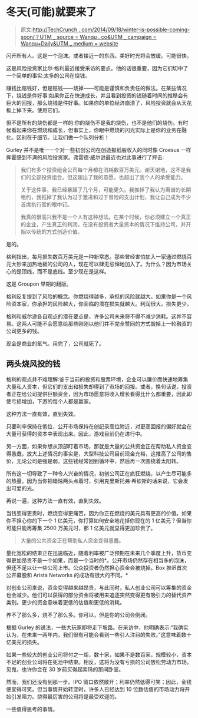 # 冬天(可能)就要来了

> 原文:[http://TechCrunch . com/2014/09/18/winter-is-possible-coming-soon/？UTM _ source = Wanqu . co&UTM _ campaign = Wanqu+Daily&UTM _ medium = website](http://techcrunch.com/2014/09/18/winter-is-probably-coming-soon/?utm_source=wanqu.co&utm_campaign=Wanqu+Daily&utm_medium=website)

闪开所有人。这是一个泡沫。或者接近一的东西。美好时光将会放缓。可能很快。

这是风险投资家比尔·格利最近接受采访的要点。他的话很重要，因为它们切中了一个简单的事实:太多的公司在烧钱。

赚钱比赔钱好，但是赔钱——烧掉——可能是谨慎和负责任的做法。在某些情况下，烧钱是件好事:如果你正在快速成长，并且看到投资的钱随着时间的推移会有巨大的回报，那么烧钱是件好事。如果你的单位经济崩溃了，风险投资就会从天花板上掉下来。使用它们。

但不是所有的烧伤都是一样的:你的烧伤不是我的烧伤，也不是他们的烧伤。有时候看起来你在燃烧和成长，但事实上，你眼中燃烧的闪光实际上是你的业务在融化。区别在于细节。让我们做一个队列分析！

Gurley 并不是唯一一个对一些初创公司在创造报纸般收入的同时像 Croesus 一样挥霍感到不满的风险投资家。弗雷德·威尔逊最近也对此事进行了抨击:

> 我们有多个投资组合公司每个月都在消耗数百万美元。谢天谢地，这不是我们的全部投资组合。但这超出了我的意愿，也超出了我个人的承受能力。
> 
> 关于这件事，我已经暴躁了几个月，可能更久。我推掉了我认为离谱的长期租约，我推掉了我认为过于激进和过于冒险的支出计划，我让自己成为不少首席执行官的眼中钉。
> 
> 我真的很高兴我不是一个人有这种想法。在某个时候，你必须建立一个真正的企业，产生真正的利润，在没有投资者大量资本的情况下维持公司，并开始以传统的方式创造价值。

是的。

格利指出，每月损失数百万美元是一种新常态。那些曾经害怕加入一家通过燃烧百元大钞来加热地板的公司的人，现在可以肆无忌惮地加入了。为什么？因为市场关心的是顶线，而不是底线。至少现在是这样。

这是 Groupon 早期的翻版。

格利反复提到了风险的概念。你燃烧得越多，承担的风险就越大。如果你是一个风险资本家，你承担的风险越大，你面临的潜在损失就越大。利润很大。损失更少。

格利和威尔逊各自观点的潜在要点是，许多公司未来将不得不减少消耗。这并不容易。这两人可能不会愿意给那些刚刚以他们并不完全赞同的方式毁掉上一轮融资的公司更多的钱。

现金是商业的氧气。用完了，公司就死了。

## 两头烧风投的钱

格利的观点并不难理解:鉴于当前的投资和股票环境，企业可以廉价而快速地筹集大量私人资本，但它们的支出和损失却得到了市场的回报。或者，换句话说，投资者正在给公司提供巨额资金，因为市场愿意将收入增长看得比什么都重要，因此即使亏损增加，下游的每个人都是赢家。

这种方法一直有效，直到失效。

只要利率保持在低位，公开市场保持在创纪录高位附近，对更高回报的偏好就会在大量可获得的资本中表现出来。因此，游戏目前仍在进行中。

另一方面，如果你想从顶部盯着市场，那就是大量的公共资金正在帮助私人资金变得愚蠢。放大上述情况的事实是，大型科技公司目前现金充裕，这推高了公司的售价，无论公司是强是弱。这些钱经常回到循环中，然后再一次围绕着太阳转。

所有这一切导致了一种令人兴奋的情况，初创公司正在疯狂燃烧，以产生尽可能多的热量，因为当你把蜡烛两头点着时，引用克里斯托弗·希钦斯的话来说，它会发出可爱的光。

再说一遍，这种方法一直有效，直到失效。

当钱变得更贵时，燃烧变得更痛苦，因为你正在燃烧的美元具有更高的价值。如果你不担心你的下一个 1 亿美元，你打算如何安全地花掉你现在的 1 亿美元？但当你可能只能再筹集 2500 万美元时，那 1 亿美元就显得更加珍贵了。

> 大量的公共资金正在帮助私人资金变得愚蠢。

量化宽松的结束正在迅速临近，随着利率被广泛预期在未来几个季度上升，货币变得更加昂贵不是一个如果，而是一个当时的*。公开市场仍然存在相当多的泡沫，但还不足以让一些公司上市。公众投资者仍然担心资金会被烧掉。Box 推迟首次公开募股和 Arista Networks 的成功有很大的不同。*

对创业公司来说，资金变得越来越昂贵，与此同时，私人创业公司可以筹集的资金也会减少。他们可以获得的部分资金将被用来追逐突然变得更有吸引力的替代资产类别。更少的资金意味着更低的估值和更低的消耗。

养不了那么多，烧不了那么多。你可以，但是你的公司会倒闭。

根据 Gurley 的说法，一些大玩家即将走下坡路。在采访中，他明确表示:“我确实认为，在未来一两年内，我们很有可能会看到一些引人注目的失败。”这意味着数十亿美元的损失。

如果一些较大的创业公司将付之一炬，数十家，如果不是数百家，规模较小，资本不足的创业公司将在死池中结束。相反，这将为没有亏损的公司放松劳动力市场。见鬼，也许你会在 30 岁前买得起索玛的那间卧室。

然而，我们还没有到那一步。IPO 窗口依然敞开；利率仍然低得可笑；因此，金钱便宜得可笑。但当事情开始转变时，许多人已经达到 10 位数估值的市场动力将开始引发阻力。烧得最厉害的公司将是最受欢迎的。

一些值得思考的事情。